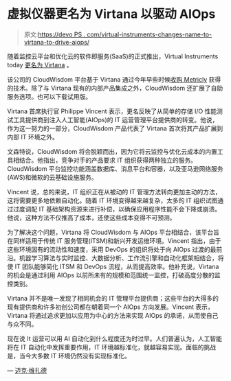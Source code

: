 # 虚拟仪器更名为 Virtana 以驱动 AIOps

> 原文:[https://devo PS . com/virtual-instruments-changes-name-to-virtana-to-drive-aiops/](https://devops.com/virtual-instruments-changes-name-to-virtana-to-drive-aiops/)

随着监控云平台和优化云的软件即服务(SaaS)的正式推出，Virtual Instruments today [更名为 Virtana](https://www.businesswire.com/news/home/20191021005393/en/Virtual-Instruments-Virtana-Enabling-Customers-Harness-Real-Time) 。

该公司的 CloudWisdom 平台基于 Virtana 通过今年早些时候[收购 Metricly](https://devops.com/virtual-instruments-acquires-metricly-to-monitor-cloud-costs/) 获得的技术。除了与 Virtana 现有的内部产品集成之外，CloudWisdom 还扩展了自助服务选项。也可以下载试用版。

Virtana 首席执行官 Philippe Vincent 表示，更名反映了从简单的存储 I/O 性能测试工具提供商到注入人工智能(AIOps)的 IT 运营管理平台提供商的转变。他说，作为这一努力的一部分，CloudWisdom 产品代表了 Virtana 首次将其产品扩展到内部 IT 环境之外。

文森特说，CloudWisdom 将会脱颖而出，因为它将云监控与优化云成本的内置工具相结合。他指出，竞争对手的产品要求 IT 组织获得两种独立的服务。CloudWisdom 平台监控功能涵盖数据库、消息平台和容器，以及亚马逊网络服务(AWS)和微软的云基础设施服务。

Vincent 说，总的来说，IT 组织正在从被动的 IT 管理方法转向更加主动的方法，这将需要更多地依赖自动化。随着 IT 环境变得越来越复杂，太多的 IT 组织试图通过过度调配 IT 基础架构资源来进行补偿，以确保应用程序性能不会下降或崩溃。他说，这种方法不仅推高了成本，还使这些成本变得不可预测。

为了解决这个问题，Virtana 将 CloudWisdom 与 AIOps 平台相结合，该平台旨在同样适用于传统 IT 服务管理(ITSM)和新兴开发运维环境。Vincent 指出，由于这些环境固有的流动性和速度，采用 DevOps 的组织将处于向 AIOps 过渡的最前沿。机器学习算法与实时监控、大数据分析、工作流引擎和自动化框架相结合，将使 IT 团队能够简化 ITSM 和 DevOps 流程，从而提高效率。他补充说，Virtana 的机会是通过利用 AIOps 以前所未有的规模和范围统一监控，打破高度分散的监控类别。

Virtana 并不是唯一发现了相同机会的 IT 管理平台提供商；这些平台的大得多的现有提供商和许多初创公司都在朝着同一个 AIOps 方向发展。Vincent 表示，Virtana 将通过追求更加以应用为中心的方法来实现 AIOps 的承诺，从而使自己与众不同。

现在说 It 运营可以用 AI 自动化到什么程度还为时过早。人们普遍认为，人工智能将在 IT 自动化中发挥重要作用，IT 环境越标准化，就越容易实现。面临的挑战是，当今大多数 IT 环境仍然没有实现标准化。

— [迈克·维扎德](https://devops.com/author/mike-vizard/)